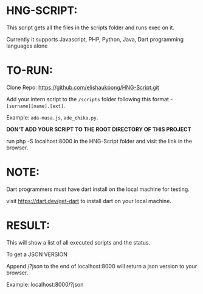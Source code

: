 # HNG-SCRIPT:

This script gets all the files in the scripts folder and runs exec on it.

Currently it supports Javascript, PHP, Python, Java, Dart programming languages alone

# TO-RUN:

Clone Repo: https://github.com/elishaukpong/HNG-Script.git

Add your intern script to the `/scripts` folder following this format - `[surname][name].[ext]`.

Example: `ada-musa.js`, `ade_chika.py`.

**DON'T ADD YOUR SCRIPT TO THE ROOT DIRECTORY OF THIS PROJECT**

run php -S localhost:8000 in the HNG-Script folder and visit the link in the browser.

# NOTE:

Dart programmers must have dart install on the local machine for testing.

visit https://dart.dev/get-dart to install dart on your local machine.

# RESULT:

This will show a list of all executed scripts and the status.

To get a JSON VERSION

Append /?json to the end of localhost:8000 will return a json version to your browser.

Example: localhost:8000/?json
